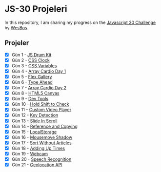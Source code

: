 # JS-30 Projeleri

In this repository, I am sharing my progress on the [Javascript 30 Challenge](https://github.com/wesbos/JavaScript30 "Original Repo") by [WesBos](https://github.com/wesbos "Wes Bos Github Profile").

## Projeler

- [x] Gün 1 - [JS Drum Kit](https://elbaley.github.io/js-30/01/index-solution.html)
- [x] Gün 2 - [CSS Clock](https://elbaley.github.io/js-30/02/index-solution.html)
- [x] Gün 3 - [CSS Variables](https://elbaley.github.io/js-30/03/index-solution.html)
- [x] Gün 4 - [Array Cardio Day 1](https://elbaley.github.io/js-30/04/index-solution.html)
- [x] Gün 5 - [Flex Gallery](https://elbaley.github.io/js-30/05/index-solution.html)
- [x] Gün 6 - [Type Ahead](https://elbaley.github.io/js-30/06/index-solution.html)
- [x] Gün 7 - [Array Cardio Day 2](https://elbaley.github.io/js-30/07/index-solution.html)
- [x] Gün 8 - [HTML5 Canvas](https://elbaley.github.io/js-30/08/index-solution.html)
- [x] Gün 9 - [Dev Tools](https://elbaley.github.io/js-30/09/index-solution.html)
- [x] Gün 10 - [Hold Shift to Check](https://elbaley.github.io/js-30/10/index-solution.html)
- [x] Gün 11 - [Custom Video Player](https://elbaley.github.io/js-30/11/index-solution.html)
- [x] Gün 12 - [Key Detection](https://elbaley.github.io/js-30/12/index-solution.html)
- [x] Gün 13 - [Slide In Scroll](https://elbaley.github.io/js-30/13/index-solution.html)
- [x] Gün 14 - [Reference and Copying](https://elbaley.github.io/js-30/14/index-solution.html)
- [x] Gün 15 - [LocalStorage](https://elbaley.github.io/js-30/15/index-solution.html)
- [x] Gün 16 - [Mousemove Shadow](https://elbaley.github.io/js-30/16/index-solution.html)
- [x] Gün 17 - [Sort Without Articles](https://elbaley.github.io/js-30/17/index-solution.html)
- [x] Gün 18 - [Adding Up Times](https://elbaley.github.io/js-30/18/index-solution.html)
- [x] Gün 19 - [Webcam](https://elbaley.github.io/js-30/19/index-solution.html)
- [x] Gün 20 - [Speech Recognition](https://elbaley.github.io/js-30/20/index-solution.html)
- [x] Gün 21 - [Geolocation API](https://elbaley.github.io/js-30/21/index-solution.html)
